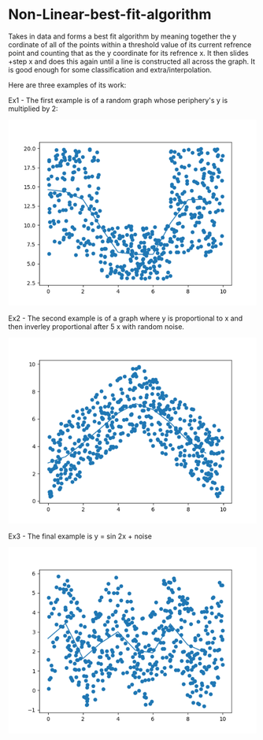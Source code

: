# Non-Linear-best-fit-algorithm
Takes in data and forms a best fit algorithm by meaning together the y cordinate of all of the points within a threshold value of its current refrence point and counting that
as the y coordinate for its refrence x. It then slides +step x and does this again until a line is constructed all across the graph. It is 
good enough for some classification and extra/interpolation.

Here are three examples of its work:

Ex1 - The first example is of a random graph whose periphery's y is multiplied by 2:

![](https://github.com/JohnNesbit/Non-Linear-best-fit-algorithm/blob/main/results/Figure_1.png?raw=true)


Ex2 - The second example is of a graph where y is proportional to x and then inverley proportional after 5 x with random noise.

![](https://github.com/JohnNesbit/Non-Linear-best-fit-algorithm/blob/main/results/Figure_2.png?raw=true)


Ex3 - The final example is y = sin 2x + noise

![](https://github.com/JohnNesbit/Non-Linear-best-fit-algorithm/blob/main/results/Figure_3.png?raw=true)


